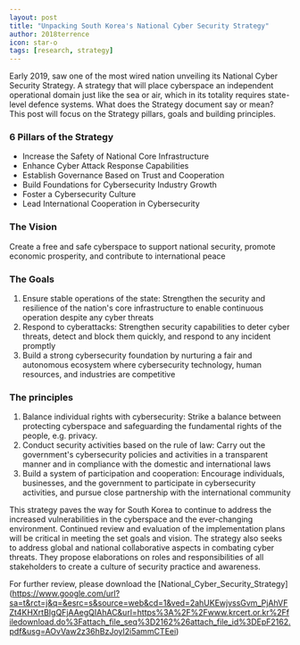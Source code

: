 ```yaml
---
layout: post
title: "Unpacking South Korea's National Cyber Security Strategy"
author: 2018terrence
icon: star-o
tags: [research, strategy]
---
```


Early 2019, saw one of the most wired nation unveiling its National Cyber Security Strategy. 
A strategy that will place cyberspace an independent operational domain just like the sea or air,
which in its totality requires state-level defence systems. What does the Strategy document say or mean?
This post will focus on the Strategy pillars, goals and building principles.

### 6 Pillars of the Strategy
* Increase the Safety of National Core Infrastructure
* Enhance Cyber Attack Response Capabilities
* Establish Governance Based on Trust and Cooperation
* Build Foundations for Cybersecurity Industry Growth
* Foster a Cybersecurity Culture
* Lead International Cooperation in Cybersecurity

### The Vision
Create a free and safe cyberspace to support national security,
promote economic prosperity, and contribute to international peace

### The Goals
1. Ensure stable operations of the state: Strengthen the
security and resilience of the nation's core infrastructure to
enable continuous operation despite any cyber threats
2. Respond to cyberattacks: Strengthen security capabilities
to deter cyber threats, detect and block them quickly, and
respond to any incident promptly
3. Build a strong cybersecurity foundation by nurturing a fair and
autonomous ecosystem where cybersecurity technology,
human resources, and industries are competitive

### The principles
1. Balance individual rights with cybersecurity: Strike a balance between protecting cyberspace and safeguarding the fundamental rights of the people, e.g. privacy.
2. Conduct security activities based on the rule of law:
Carry out the government's cybersecurity policies and
activities in a transparent manner and in compliance with the
domestic and international laws
3. Build a system of participation and cooperation:
Encourage individuals, businesses, and the government
to participate in cybersecurity activities, and pursue close
partnership with the international community

This strategy paves the way for South Korea to continue to address the increased vulnerabilities in the cyberspace
and the ever-changing environment. Continued review and evaluation of the implementation plans will be critical
in meeting the set goals and vision. The strategy also seeks to address global and national collaborative aspects in combating cyber threats. They propose elaborations on roles and responsibilities of all stakeholders to create a culture of security practice and awareness.

For further review, please download the [National_Cyber_Security_Strategy] (https://www.google.com/url?sa=t&rct=j&q=&esrc=s&source=web&cd=1&ved=2ahUKEwjvssGvm_PjAhVFZt4KHXrtBIgQFjAAegQIAhAC&url=https%3A%2F%2Fwww.krcert.or.kr%2Ffiledownload.do%3Fattach_file_seq%3D2162%26attach_file_id%3DEpF2162.pdf&usg=AOvVaw2z36hBzJoyI2i5ammCTEei)
